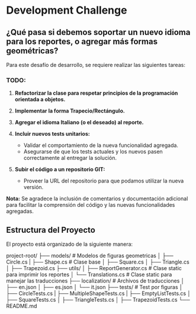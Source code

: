 # Development Challenge

## ¿Qué pasa si debemos soportar un nuevo idioma para los reportes, o agregar más formas geométricas?

Para este desafío de desarrollo, se requiere realizar las siguientes tareas:

### TODO:

1. **Refactorizar la clase para respetar principios de la programación orientada a objetos.**

2. **Implementar la forma Trapecio/Rectángulo.**

3. **Agregar el idioma Italiano (o el deseado) al reporte.**

4. **Incluir nuevos tests unitarios:**
   - Validar el comportamiento de la nueva funcionalidad agregada.
   - Asegurarse de que los tests actuales y los nuevos pasen correctamente al entregar la solución.

5. **Subir el código a un repositorio GIT:**
   - Proveer la URL del repositorio para que podamos utilizar la nueva versión.

**Nota:** Se agradece la inclusión de comentarios y documentación adicional para facilitar la comprensión del código y las nuevas funcionalidades agregadas.


## Estructura del Proyecto

El proyecto está organizado de la siguiente manera:

project-root/
├── models/ # Modelos de figuras geometricas
│   ├── Circle.cs
|   ├── Shape.cs # Clase base
│   ├── Square.cs
│   ├── Triangle.cs
│   ├── Trapezoid.cs
├── utils/
│   ├── ReportGenerator.cs # Clase static para imprimir los reportes
│   └── Translations.cs # Clase static para manejar las traducciones
├── localization/ # Archivos de traducciones
│   ├── en.json
│   ├── es.json
│   └── it.json
├── tests/ # Test por figuras
│   ├── CircleTests.cs
|   ├── MultipleShapeTests.cs
|   ├── EmptyListTests.cs
│   ├── SquareTests.cs
│   ├── TriangleTests.cs
│   ├── TrapezoidTests.cs
└── README.md
